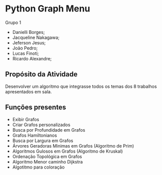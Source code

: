 # Python Graph Menu

Grupo 1

- Danielli Borges;
- Jacqueline Nakagawa;
- Jeferson Jesus;
- João Pedro;
- Lucas Finoti;
- Ricardo Alexandre;

## Propósito da Atividade
Desenvolver um algoritmo que integrasse todos os temas dos 8 trabalhos apresentados em sala.

## Funções presentes

- Exibir Grafos
- Criar Grafos personalizados
- Busca por Profundidade em Grafos 
- Grafos Hamiltonianos 
- Busca por Largura em Grafos 
- Árvores Geradoras Minimas em Grafos (Algoritmo de Prim) 
- Algoritmos Gulosos em Grafos (Algoritmo de Kruskal)
- Ordenação Topológica em Grafos 
- Algoritmo Menor caminho Dijkstra
- Algotitmo para coloração